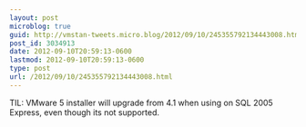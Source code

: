 ```yaml
---
layout: post
microblog: true
guid: http://vmstan-tweets.micro.blog/2012/09/10/245355792134443008.html
post_id: 3034913
date: 2012-09-10T20:59:13-0600
lastmod: 2012-09-10T20:59:13-0600
type: post
url: /2012/09/10/245355792134443008.html
---
```

TIL: VMware 5 installer will upgrade from 4.1 when using on SQL 2005 Express, even though its not supported.
